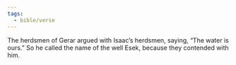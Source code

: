 ```yaml
---
tags:
  - bible/verse
---
```

The herdsmen of Gerar argued with Isaac’s herdsmen, saying, “The water is ours.” So he called the name of the well Esek, because they contended with him.
